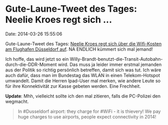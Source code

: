 Gute-Laune-Tweet des Tages: Neelie Kroes regt sich \...
=======================================================

Date: 2014-03-26 15:55:06

Gute-Laune-Tweet des Tages: [Neelie Kroes regt sich über die Wifi-Kosten
am Flughafen Düsseldorf
auf](https://twitter.com/NeelieKroesEU/status/448778958700806144). NA
ENDLICH kümmert sich mal jemand!

Ich hoffe, das wird jetzt so ein
Willy-Brandt-benutzt-die-Transit-Autobahn-durch-die-DDR-Moment wird. Das
muss ja leider immer erstmal jemanden aus der Politik so richtig
persönlich betreffen, damit sich was tut. Ich wäre auch dafür, dass man
im Bundestag das WLAN in einen Telekom-Hotspot umwandelt. Damit die
Herren Ipad-User mal merken, wie andere Leute so für ihre Konnektivität
zur Kasse gebeten werden. Eine Frechheit.

**Update**: Mhh, vielleicht sollte ich den mal zitieren, falls die
PC-Polizei den wegmacht.

> In \#Dusseldorf airport: they charge for \#WiFi - it is thievery! We
> pay huge charges to use airports, people expect connectivity in 2014!
